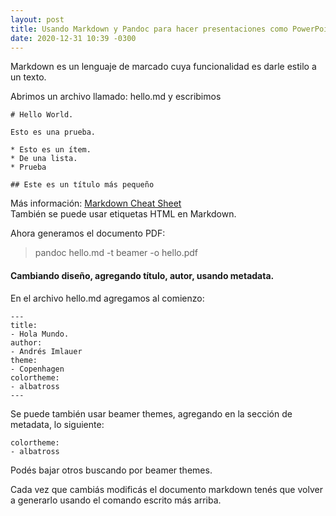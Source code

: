 ```yaml
---
layout: post
title: Usando Markdown y Pandoc para hacer presentaciones como PowerPoint
date: 2020-12-31 10:39 -0300
---
```


Markdown es un lenguaje de marcado cuya funcionalidad es darle estilo a un texto.

Abrimos un archivo llamado: hello.md y escribimos
```
# Hello World.

Esto es una prueba.

* Esto es un ítem.
* De una lista.
* Prueba

## Este es un título más pequeño
```
Más información: [Markdown Cheat Sheet](https://guides.github.com/pdfs/markdown-cheatsheet-online.pdf)  
También se puede usar etiquetas HTML en Markdown.

Ahora generamos el documento PDF:
>  pandoc hello.md -t beamer -o hello.pdf

#### Cambiando diseño, agregando título, autor, usando metadata.
En el archivo hello.md agregamos al comienzo:
```
---
title:
- Hola Mundo.
author:
- Andrés Imlauer
theme:
- Copenhagen
colortheme:
- albatross
---
```

Se puede también usar beamer themes, agregando en la sección de metadata, lo siguiente:
```
colortheme:
- albatross
```

Podés bajar otros buscando por beamer themes.

Cada vez que cambiás modificás el documento markdown tenés que volver a generarlo usando el comando escrito más arriba.

